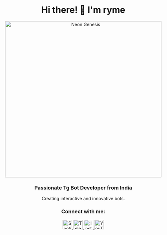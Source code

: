 <h1 align="center">
  <b>Hi there! 👋 I'm ryme</b>
</h1>

<p align="center">
  <img src="https://media.tenor.com/OrjN7fY13F8AAAAi/neon-genesis.gif" alt="Neon Genesis" width="500" />
</p>

<h3 align="center">
    <b>Passionate Tg Bot Developer from India</b>
</h3> 

<p align="center">Creating interactive and innovative bots.</p>

<h3 align="center">Connect with me:</h3>
<p align="center">
  <a href="https://open.spotify.com/user/316nfmyznuhp3nbvzawjj7nft4jy" target="_blank">
    <img src="https://raw.githubusercontent.com/rahuldkjain/github-profile-readme-generator/master/src/images/icons/Social/spotify.svg" alt="Spotify" height="30" width="30" />
  </a>
  <a href="https://t.me/iryme" target="_blank">
    <img src="https://raw.githubusercontent.com/irymee/irymee/main/assets/telegram-logo-svgrepo-com.svg" alt="Telegram" height="30" width="30" />
  </a>
  <a href="https://instagram.com/iryme_" target="_blank">
    <img src="https://raw.githubusercontent.com/rahuldkjain/github-profile-readme-generator/master/src/images/icons/Social/instagram.svg" alt="Instagram" height="30" width="30" />
  </a>
  <a href="https://youtube.com/@iryme" target="_blank">
    <img src="https://raw.githubusercontent.com/rahuldkjain/github-profile-readme-generator/master/src/images/icons/Social/youtube.svg" alt="YouTube" height="30" width="30" />
  </a>
</p>
